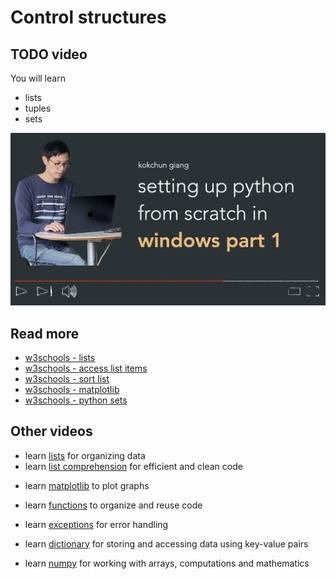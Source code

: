 # Control structures

## TODO video

You will learn
- lists
- tuples
- sets

<a href="" target="_blank">
  <img src="https://github.com/kokchun/assets/blob/main/python_videos/setup_part1.png?raw=true" alt="python setup part 1" width="600">
</a>

## Read more 

- [w3schools - lists](https://www.w3schools.com/python/python_lists.asp)
- [w3schools - access list items](https://www.w3schools.com/python/python_lists_access.asp)
- [w3schools - sort list](https://www.w3schools.com/python/python_lists_sort.asp)
- [w3schools - matplotlib](https://www.w3schools.com/python/matplotlib_intro.asp)
- [w3schools - python sets](https://www.w3schools.com/python/python_sets.asp)

## Other videos

- learn [lists][lists_video] for organizing data
- learn [list comprehension][list_comp_vid] for efficient and clean code

[lists_video]: https://www.youtube.com/watch?v=ohCDWZgNIU0&list=PLi01XoE8jYohWFPpC17Z-wWhPOSuh8Er-&index=14
[list_comp_vid]: https://www.youtube.com/watch?v=AhSvKGTh28Q&list=PLi01XoE8jYohWFPpC17Z-wWhPOSuh8Er-&index=22



- learn [matplotlib][matplot_video] to plot graphs
- learn [functions][func_vid] to organize and reuse code


- learn [exceptions][except_vid] for error handling

- learn [dictionary][dict_vid] for storing and accessing data using key-value pairs
- learn [numpy](https://www.youtube.com/watch?v=DcfYgePyedM) for working with arrays, computations and mathematics


[dict_vid]: https://www.youtube.com/watch?v=XCcpzWs-CI4
[except_vid]: https://www.youtube.com/watch?v=nlCKrKGHSSk&t=1s
[func_vid]: https://www.youtube.com/watch?v=NE97ylAnrz4


[matplot_video]: https://www.youtube.com/watch?v=nzKy9GY12yo

